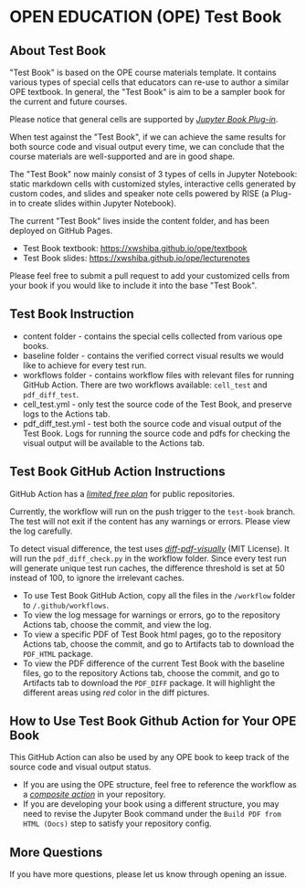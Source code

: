 # OPEN EDUCATION (OPE) Test Book

## About Test Book
"Test Book" is based on the OPE course materials template. It contains various types of special cells that educators can re-use to author a similar OPE textbook. In general, the "Test Book" is aim to be a sampler book for the current and future courses. 

Please notice that general cells are supported by *[Jupyter Book Plug-in](https://jupyterbook.org/en/stable/intro.html)*.

When test against the "Test Book", if we can achieve the same results for both source code and visual output every time, we can conclude that the course materials are well-supported and are in good shape.

The "Test Book" now mainly consist of 3 types of cells in Jupyter Notebook: static markdown cells with customized styles, interactive cells generated by custom codes, and slides and speaker note cells powered by RISE (a Plug-in to create slides within Jupyter Notebook).

The current "Test Book" lives inside the content folder, and has been deployed on GitHub Pages.

- Test Book textbook: https://xwshiba.github.io/ope/textbook
- Test Book slides: https://xwshiba.github.io/ope/lecturenotes

Please feel free to submit a pull request to add your customized cells from your book if you would like to include it into the base "Test Book".

## Test Book Instruction

- content folder - contains the special cells collected from various ope books.
- baseline folder - contains the verified correct visual results we would like to achieve for every test run.
- workflows folder - contains workflow files with relevant files for running GitHub Action. There are two workflows available: `cell_test` and `pdf_diff_test`.
 - cell_test.yml - only test the source code of the Test Book, and preserve logs to the Actions tab.
 - pdf_diff_test.yml - test both the source code and visual output of the Test Book. Logs for running the source code and pdfs for checking the visual output will be available to the Actions tab.

## Test Book GitHub Action Instructions
GitHub Action has a *[limited free plan](https://docs.github.com/en/billing/managing-billing-for-github-actions/about-billing-for-github-actions)* for public repositories.

Currently, the workflow will run on the push trigger to the `test-book` branch. The test will not exit if the content has any warnings or errors. Please view the log carefully.

To detect visual difference, the test uses *[diff-pdf-visually](https://github.com/bgeron/diff-pdf-visually)* (MIT License). It will run the `pdf_diff_check.py` in the workflow folder. Since every test run will generate unique test run caches, the difference threshold is set at 50 instead of 100, to ignore the irrelevant caches.

- To use Test Book GitHub Action, copy all the files in the `/workflow` folder to `/.github/workflows`.
- To view the log message for warnings or errors, go to the repository Actions tab, choose the commit, and view the log.
- To view a specific PDF of Test Book html pages, go to the repository Actions tab, choose the commit, and go to Artifacts tab to download the `PDF_HTML` package.
- To view the PDF difference of the current Test Book with the baseline files, go to the repository Actions tab, choose the commit, and go to Artifacts tab to download the `PDF_DIFF` package. It will highlight the different areas using *red* color in the diff pictures.

## How to Use Test Book Github Action for Your OPE Book
This GitHub Action can also be used by any OPE book to keep track of the source code and visual output status.
- If you are using the OPE structure, feel free to reference the workflow as a *[composite action](https://docs.github.com/en/actions/creating-actions/creating-a-composite-action)* in your repository.
- If you are developing your book using a different structure, you may need to revise the Jupyter Book command under the `Build PDF from HTML (Docs)` step to satisfy your repository config.

## More Questions
If you have more questions, please let us know through opening an issue.
